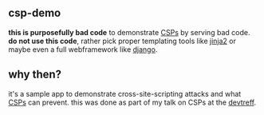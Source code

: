 ## csp-demo

**this is purposefully bad code** to demonstrate [CSPs](https://developer.mozilla.org/en-US/docs/Web/HTTP/CSP) by serving bad code. **do not use this code**, rather pick proper templating tools like [jinja2](https://jinja.palletsprojects.com/en/3.1.x/) or maybe even a full webframework like [django](https://www.djangoproject.com/).

## why then?

it's a sample app to demonstrate cross-site-scripting attacks and what [CSPs](https://developer.mozilla.org/en-US/docs/Web/HTTP/CSP) can prevent. this was done as part of my talk on CSPs at the [devtreff](https://www.devtreff.com/).
